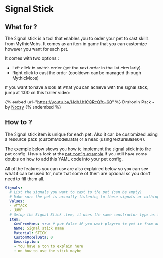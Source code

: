 # Signal Stick

## What for ?

The Signal stick is a tool that enables you to order your pet to cast skills from MythicMobs. It comes as an item in game that you can customize however you want for each pet.

It comes with two options :

* Left click to switch order (get the next order in the list circularly)
* Right click to cast the order (cooldown can be managed through MythicMobs)

If you want to have a look at what you can achieve with the signal stick, jump at 1:00 on this trailer video:

{% embed url="https://youtu.be/HdhAh1C8RcQ?t=60" %}
Drakonin Pack - by [Nocsy](https://mcmodels.net/vendors/nocsy/)
{% endembed %}

## How to ?

The Signal stick item is unique for each pet. Also it can be customized using a resource pack (customModelData) or a head (using textureBase64).

The exemple below shows you how to implement the signal stick into the pet config. Have a look at the [pet config example](../config-templates/pet-config.md) if you still have some doubts on how to add this YAML code into your pet config.

All of the features you can use are also explained below so you can see what it can be used for, note that some of them are optional so you don't need to fill them all.

```yaml
Signals:
  # List the signals you want to cast to the pet (can be empty)
  # Make sure the pet is actually listening to these signals or nothing will happen
  Values:
  - ATTACK
  - JUMP
  # Setup the Signal Stick item, it uses the same constructor type as the icon
  Item:
    GetFromMenu: true # put false if you want players to get it from another way (like if you added a crafting method, or an NPC that could give it etc...)
    Name: Signal stick name
    Material: STICK
    CustomModelData: 0
    Description:
    - You have a ton to explain here
    - on how to use the stick maybe
```
